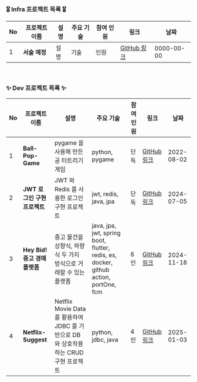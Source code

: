 ### 🎖️ Infra 프로젝트 목록 🎖️

| No | 프로젝트 이름 | 설명 | 주요 기술 | 참여 인원 | 링크 | 날짜 |
|----|---------------|------|-----------|----------|------|------|
| 1 | **서술 예정**  | 설명 | 기술 | 인원 | [GitHub 링크](링크) | 0000-00-00 |


<br>

### ✨ Dev 프로젝트 목록 ✨

| No | 프로젝트 이름 | 설명 | 주요 기술 | 참여 인원 | 링크 | 날짜 |
|----|---------------|------|-----------|----------|------|------|
| 1 | **Ball-Pop-Game** | pygame 을 사용해 만든 공 터트리기 게임 | python, pygame | 단독 | [GitHub 링크](https://github.com/HyunDooBoo/Ball_Pop_Game) | 2022-08-02 |
| 2 | **JWT 로그인 구현 프로젝트** | JWT 와 Redis 를 사용한 로그인 구현 프로젝트 | jwt, redis, java, jpa | 단독 | [GitHub 링크](https://github.com/HyunDooBoo/Dongbi_BE) | 2024-07-05 |
| 3 | **Hey Bid! 중고 경매 플랫폼** | 중고 물건을 상향식, 하향식 두 가지 방식으로 거래할 수 있는 플랫폼 | java, jpa, jwt, spring boot, flutter, redis, es, docker, github action, portOne, fcm | 6인 | [GitHub 링크](https://github.com/HyunDooBoo/As_BE) | 2024-11-18 |
| 4 | **Netflix-Suggest** | Netflix Movie Data 를 활용하여 JDBC 를 기반으로 DB 와 상호작용하는 CRUD 구현 프로젝트 | python, jdbc, java | 4인 | [GitHub 링크](https://github.com/HyunDooBoo/NS_BE) | 2025-01-03 |


